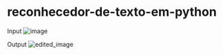   # reconhecedor-de-texto-em-python
  Input ![image](https://user-images.githubusercontent.com/50178378/87254645-56c3e180-c45a-11ea-92b3-e6ad26d5d896.jpeg)

  Output ![edited_image](https://user-images.githubusercontent.com/50178378/87254672-84108f80-c45a-11ea-8ac7-c4abbb571863.png)

